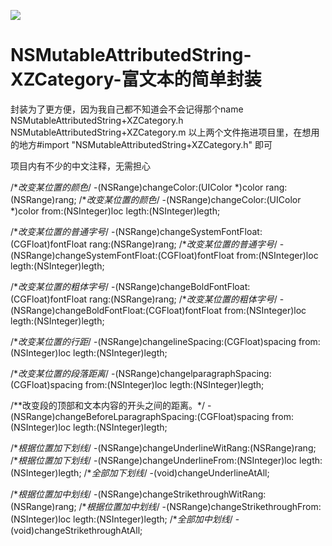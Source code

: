 
![](https://raw.githubusercontent.com/brainHaert/NSMutableAttributedString-XZCategory-/master/textAtt1.png)

# NSMutableAttributedString-XZCategory-富文本的简单封装
封装为了更方便，因为我自己都不知道会不会记得那个name
NSMutableAttributedString+XZCategory.h
NSMutableAttributedString+XZCategory.m
以上两个文件拖进项目里，在想用的地方#import "NSMutableAttributedString+XZCategory.h"
即可

项目内有不少的中文注释，无需担心

/**改变某位置的颜色*/
-(NSRange)changeColor:(UIColor *)color rang:(NSRange)rang;
/**改变某位置的颜色*/
-(NSRange)changeColor:(UIColor *)color from:(NSInteger)loc legth:(NSInteger)legth;

/**改变某位置的普通字号*/
-(NSRange)changeSystemFontFloat:(CGFloat)fontFloat rang:(NSRange)rang;
/**改变某位置的普通字号*/
-(NSRange)changeSystemFontFloat:(CGFloat)fontFloat from:(NSInteger)loc legth:(NSInteger)legth;

/**改变某位置的粗体字号*/
-(NSRange)changeBoldFontFloat:(CGFloat)fontFloat rang:(NSRange)rang;
/**改变某位置的粗体字号*/
-(NSRange)changeBoldFontFloat:(CGFloat)fontFloat from:(NSInteger)loc legth:(NSInteger)legth;

/**改变某位置的行距*/
-(NSRange)changelineSpacing:(CGFloat)spacing from:(NSInteger)loc legth:(NSInteger)legth;

/**改变某位置的段落距离*/
-(NSRange)changelparagraphSpacing:(CGFloat)spacing from:(NSInteger)loc legth:(NSInteger)legth;

/**改变段的顶部和文本内容的开头之间的距离。*/
-(NSRange)changeBeforeLparagraphSpacing:(CGFloat)spacing from:(NSInteger)loc legth:(NSInteger)legth;

/**根据位置加下划线*/
-(NSRange)changeUnderlineWitRang:(NSRange)rang;
/**根据位置加下划线*/
-(NSRange)changeUnderlineFrom:(NSInteger)loc legth:(NSInteger)legth;
/**全部加下划线*/
-(void)changeUnderlineAtAll;

/**根据位置加中划线*/
-(NSRange)changeStrikethroughWitRang:(NSRange)rang;
/**根据位置加中划线*/
-(NSRange)changeStrikethroughFrom:(NSInteger)loc legth:(NSInteger)legth;
/**全部加中划线*/
-(void)changeStrikethroughAtAll;
